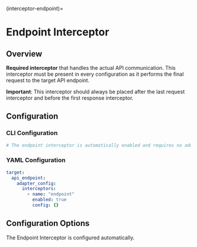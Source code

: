 (interceptor-endpoint)=
# Endpoint Interceptor

## Overview

**Required interceptor** that handles the actual API communication. This interceptor must be present in every configuration as it performs the final request to the target API endpoint.

**Important**: This interceptor should always be placed after the last request interceptor and before the first response interceptor.


## Configuration

### CLI Configuration

```bash
# The endpoint interceptor is automatically enabled and requires no additional CLI configuration
```

### YAML Configuration


```yaml
target:
  api_endpoint:
    adapter_config:
      interceptors:
        - name: "endpoint"
          enabled: true
          config: {}
```

## Configuration Options

The Endpoint Interceptor is configured automatically.
